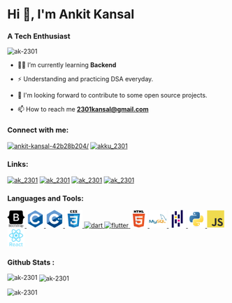 
<!--
**ak-2301/ak-2301** is a ✨ _special_ ✨ repository because its `README.md` (this file) appears on your GitHub profile.

Here are some ideas to get you started:

- 🔭 I’m currently working on ...
- 🌱 I’m currently learning ...
- 👯 I’m looking to collaborate on ...
- 🤔 I’m looking for help with ...
- 💬 Ask me about ...
- 📫 How to reach me: ...
- 😄 Pronouns: ...
- ⚡ Fun fact: ...
- 📄 Know about my experiences [Resume](https://drive.google.com/file/d/16AQcQ6hJQmp-rN2sEfDvHKLgOhIRAA1I/view?usp=sharing)
-->
<h1 align="left">Hi 👋, I'm Ankit Kansal</h1>
<h3 align="left">A Tech Enthusiast</h3>

<p align="left"> <img src="https://komarev.com/ghpvc/?username=ak-2301&label=Profile%20views&color=0e75b6&style=flat" alt="ak-2301" /> </p>
<!---<p align="left"> <img src="https://komarev.com/ghpvc/?username=ak-2301&label=Profile%20views&color=0e75b6&style=flat" alt="ak-2301" /> </p>-->

- 👨‍💻 I’m currently learning **Backend**

- ⚡️ Understanding and practicing DSA everyday.

- 🔎 I'm looking forward to contribute to some open source projects.

- 📫 How to reach me **2301kansal@gmail.com**



<h3 align="left">Connect with me:</h3>
<p align="left">
<a href="https://linkedin.com/in/ankit-kansal-42b28b204/" target="blank"><img align="center" src="https://raw.githubusercontent.com/rahuldkjain/github-profile-readme-generator/master/src/images/icons/Social/linked-in-alt.svg" alt="ankit-kansal-42b28b204/" height="30" width="40" /></a>
<a href="https://instagram.com/akku_2301" target="blank"><img align="center" src="https://raw.githubusercontent.com/rahuldkjain/github-profile-readme-generator/master/src/images/icons/Social/instagram.svg" alt="akku_2301" height="30" width="40" /></a>
</p>
<h3 align="left">Links:</h3>
<p align="left">
<a href="https://www.codechef.com/users/ak_2301" target="blank"><img align="center" src="https://cdn.jsdelivr.net/npm/simple-icons@3.1.0/icons/codechef.svg" alt="ak_2301" height="30" width="40" /></a>
<a href="https://www.hackerrank.com/ak_2301" target="blank"><img align="center" src="https://raw.githubusercontent.com/rahuldkjain/github-profile-readme-generator/master/src/images/icons/Social/hackerrank.svg" alt="ak_2301" height="30" width="40" /></a>
<a href="https://www.leetcode.com/ak_2301" target="blank"><img align="center" src="https://raw.githubusercontent.com/rahuldkjain/github-profile-readme-generator/master/src/images/icons/Social/leet-code.svg" alt="ak_2301" height="30" width="40" /></a>
<a href="https://auth.geeksforgeeks.org/user/ak_2301" target="blank"><img align="center" src="https://raw.githubusercontent.com/rahuldkjain/github-profile-readme-generator/master/src/images/icons/Social/geeks-for-geeks.svg" alt="ak_2301" height="30" width="40" /></a>
</p>




<h3 align="left">Languages and Tools:</h3>
<p align="left"> <a href="https://getbootstrap.com" target="_blank" rel="noreferrer"> <img src="https://raw.githubusercontent.com/devicons/devicon/master/icons/bootstrap/bootstrap-plain-wordmark.svg" alt="bootstrap" width="40" height="40"/> </a> <a href="https://www.cprogramming.com/" target="_blank" rel="noreferrer"> <img src="https://raw.githubusercontent.com/devicons/devicon/master/icons/c/c-original.svg" alt="c" width="40" height="40"/> </a> <a href="https://www.w3schools.com/cpp/" target="_blank" rel="noreferrer"> <img src="https://raw.githubusercontent.com/devicons/devicon/master/icons/cplusplus/cplusplus-original.svg" alt="cplusplus" width="40" height="40"/> </a> <a href="https://www.w3schools.com/css/" target="_blank" rel="noreferrer"> <img src="https://raw.githubusercontent.com/devicons/devicon/master/icons/css3/css3-original-wordmark.svg" alt="css3" width="40" height="40"/> </a> <a href="https://dart.dev" target="_blank" rel="noreferrer"> <img src="https://www.vectorlogo.zone/logos/dartlang/dartlang-icon.svg" alt="dart" width="40" height="40"/> </a> <a href="https://flutter.dev" target="_blank" rel="noreferrer"> <img src="https://www.vectorlogo.zone/logos/flutterio/flutterio-icon.svg" alt="flutter" width="40" height="40"/> </a> <a href="https://www.w3.org/html/" target="_blank" rel="noreferrer"> <img src="https://raw.githubusercontent.com/devicons/devicon/master/icons/html5/html5-original-wordmark.svg" alt="html5" width="40" height="40"/> </a> <a href="https://www.mysql.com/" target="_blank" rel="noreferrer"> <img src="https://raw.githubusercontent.com/devicons/devicon/master/icons/mysql/mysql-original-wordmark.svg" alt="mysql" width="40" height="40"/> </a> <a href="https://pandas.pydata.org/" target="_blank" rel="noreferrer"> <img src="https://raw.githubusercontent.com/devicons/devicon/2ae2a900d2f041da66e950e4d48052658d850630/icons/pandas/pandas-original.svg" alt="pandas" width="40" height="40"/> </a> <a href="https://www.python.org" target="_blank" rel="noreferrer"> <img src="https://raw.githubusercontent.com/devicons/devicon/master/icons/python/python-original.svg" alt="python" width="40" height="40"/> </a><a href="https://developer.mozilla.org/en-US/docs/Web/JavaScript" target="_blank"> <img src="https://raw.githubusercontent.com/devicons/devicon/master/icons/javascript/javascript-original.svg" alt="javascript" width="40" height="40"/> </a>  <a href="https://reactjs.org/" target="_blank"> <img src="https://raw.githubusercontent.com/devicons/devicon/master/icons/react/react-original-wordmark.svg" alt="react" width="40" height="40"/> </a> </p>



<h3 align="left">Github Stats :</h3>
<p><img align="left" src="https://github-readme-stats-sigma-five.vercel.app/api/top-langs?username=ak-2301&show_icons=true&locale=en&layout=compact" alt="ak-2301" /></p>

<p>&nbsp;<img align="center" src="https://github-readme-stats-sigma-five.vercel.app/api?username=ak-2301&show_icons=true&locale=en" alt="ak-2301" /></p>

<p><img align="center" src="https://github-readme-streak-stats.herokuapp.com/?user=ak-2301&" alt="ak-2301" /></p>

